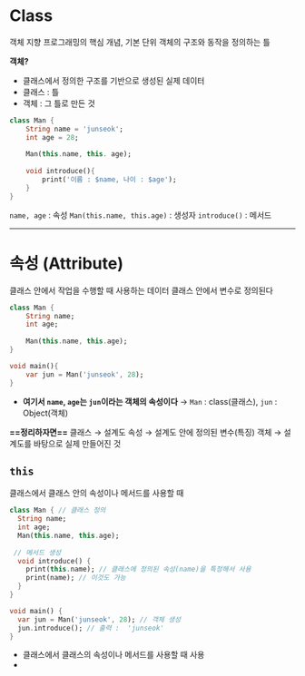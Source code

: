 # Class
객체 지향 프로그래밍의 핵심 개념, 기본 단위
객체의 구조와 동작을 정의하는 틀

**객체?**
- 클래스에서 정의한 구조를 기반으로 생성된 실제 데이터
- 클래스 : 틀
- 객체 : 그 틀로 만든 것

```dart
class Man {
	String name = 'junseok';
	int age = 28;
	
	Man(this.name, this. age);
	
	void introduce(){
		print('이름 : $name, 나이 : $age');
	}
}
```

`name, age` : 속성
`Man(this.name, this.age)` : 생성자
`introduce()` : 메서드


---

# 속성 (Attribute)
클래스 안에서 작업을 수행할 때 사용하는 데이터
클래스 안에서 변수로 정의된다

```dart
class Man {
	String name;
	int age;
	
	Man(this.name, this.age);
}

void main(){
	var jun = Man('junseok', 28);
}
```
- **여기서 `name`, `age`는 `jun`이라는 객체의 속성이다**
	→ `Man` : class(클래스), `jun` : Object(객체)

**==정리하자면==**
클래스  → 설계도
속성 → 설계도 안에 정의된 변수(특징)
객체 → 설계도를 바탕으로 실제 만들어진 것


## `this`
클래스에서 클래스 안의 속성이나 메서드를 사용할 때

```dart
class Man { // 클래스 정의
  String name;
  int age;
  Man(this.name, this.age);
	
 // 메서드 생성
  void introduce() {
    print(this.name); // 클래스에 정의된 속성(name)을 특정해서 사용 
    print(name); // 이것도 가능
  }
}

void main() {
  var jun = Man('junseok', 28); // 객체 생성
  jun.introduce(); // 출력 :  'junseok'
}

```
-  클래스에서 클래스의 속성이나 메서드를 사용할 때 사용
- 
